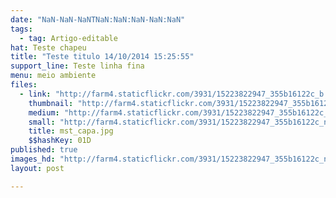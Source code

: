 ```yaml
---
date: "NaN-NaN-NaNTNaN:NaN:NaN-NaN:NaN"
tags:
  - tag: Artigo-editable
hat: Teste chapeu
title: "Teste titulo 14/10/2014 15:25:55"
support_line: Teste linha fina
menu: meio ambiente
files:
  - link: "http://farm4.staticflickr.com/3931/15223822947_355b16122c_b.jpg"
    thumbnail: "http://farm4.staticflickr.com/3931/15223822947_355b16122c_t.jpg"
    medium: "http://farm4.staticflickr.com/3931/15223822947_355b16122c_z.jpg"
    small: "http://farm4.staticflickr.com/3931/15223822947_355b16122c_n.jpg"
    title: mst_capa.jpg
    $$hashKey: 01D
published: true
images_hd: "http://farm4.staticflickr.com/3931/15223822947_355b16122c_n.jpg"
layout: post

---
```

